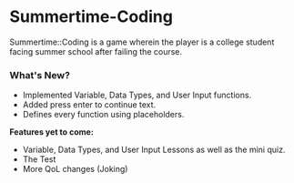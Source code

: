 # Summertime-Coding
Summertime::Coding is a game wherein the player is a college student facing summer school after failing the course.

### **What's New?**
- Implemented Variable, Data Types, and User Input functions. 
- Added press enter to continue text. 
- Defines every function using placeholders.

**Features yet to come:**

- Variable, Data Types, and User Input Lessons as well as the mini quiz.
- The Test
- More QoL changes (Joking)
